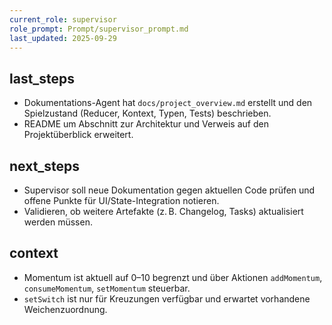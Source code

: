 ```yaml
---
current_role: supervisor
role_prompt: Prompt/supervisor_prompt.md
last_updated: 2025-09-29
---
```


## last_steps
- Dokumentations-Agent hat `docs/project_overview.md` erstellt und den Spielzustand (Reducer, Kontext, Typen, Tests) beschrieben.
- README um Abschnitt zur Architektur und Verweis auf den Projektüberblick erweitert.

## next_steps
- Supervisor soll neue Dokumentation gegen aktuellen Code prüfen und offene Punkte für UI/State-Integration notieren.
- Validieren, ob weitere Artefakte (z. B. Changelog, Tasks) aktualisiert werden müssen.

## context
- Momentum ist aktuell auf 0–10 begrenzt und über Aktionen `addMomentum`, `consumeMomentum`, `setMomentum` steuerbar.
- `setSwitch` ist nur für Kreuzungen verfügbar und erwartet vorhandene Weichenzuordnung.
